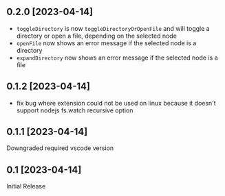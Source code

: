 ## 0.2.0 [2023-04-14]

- `toggleDirectory` is now `toggleDirectoryOrOpenFile` and will toggle a directory or open a file, depending on the selected node
- `openFile` now shows an error message if the selected node is a directory
- `expandDirectory` now shows an error message if the selected node is a file

## 0.1.2 [2023-04-14]

- fix bug where extension could not be used on linux because it doesn't support nodejs fs.watch recursive option

## 0.1.1 [2023-04-14]

Downgraded required vscode version

## 0.1 [2023-04-14]

Initial Release
